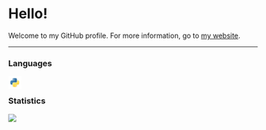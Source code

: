 # Hello!
Welcome to my GitHub profile. For more information, go to [my website](https://mudkip.dev).

---

### Languages
<img align="left" alt="Python" width="26px" src="https://raw.githubusercontent.com/github/explore/80688e429a7d4ef2fca1e82350fe8e3517d3494d/topics/python/python.png"/>
<br>

### Statistics
<img src="https://github-readme-stats.vercel.app/api?username=mudkipdev&show_icons=true">

